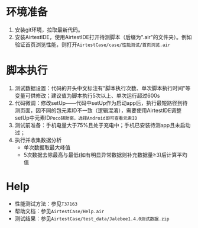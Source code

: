 ﻿环境准备
====
1.  安装git环境，拉取最新代码。
2.  安装AirtestIDE，使用AirtestIDE打开待测脚本（后缀为".air"的文件夹）。例如验证首页浏览性能，则打开`AirtestCase/case/性能测试/首页浏览.air`

脚本执行
====
1.  测试数据设置：代码的开头中文标注有"脚本执行次数、单次脚本执行时间"等变量可供修改；建议值为脚本执行5次以上、单次运行超过600s
2.  代码微调：修改setUp——代码中setUp作为启动app后，执行最短路径到待测页面，因不同的包元素ID不一致（逻辑混淆），需要使用AirtestIDE调整setUp中元素ID`Poco辅助窗，选择Android即可查看元素ID`
3.  测试前准备：手机电量大于75%且处于充电中；手机已安装待测app且未启动过；
4.  执行并收集数据分析
    * 单次数据取最大峰值
    * 5次数据去除最高与最低(如有明显异常数据则补充数据量≥3)后计算平均值

Help
====
* 性能测试方法：参见`T37163`
* 帮助文档：参见`AirtestCase/Help.air`
* 测试结果：参见`AirtestCase/test_data/Jalebee1.4.0测试数据.zip`

